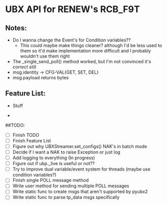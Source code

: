 # UBX API for RENEW's RCB_F9T
## Notes:
- Do I wanna change the Event's for Condition variables??
  - This could maybe make things cleaner? although I'd be less used to them so it'd make implementation more 
    difficult and I probably wouldn't use them right
- The _single_send_poll() method worked, but I'm not convinced it's _correct_ still
- msg.identity -> CFG-VAL{GET, SET, DEL}
- msg.payload returns bytes

## Feature List:
- Stuff

- 

##TODO:
- [ ] Finish TODO
- [ ] Finish Feature List
- [ ] Figure out why UBXStreamer.set_configs() NAK's in batch mode
- [ ] Decide if I want a NAK to raise Exception or just log
- [ ] Add logging to everything (In progress)
- [ ] Figure out if ubp._live is useful or not??
- [ ] Try to improve dual variable/event system for threads (maybe use condition variables?)
- [ ] Finish single POLL message method
- [ ] Write user method for sending multiple POLL messages
- [ ] Write static func to create msgs that aren't supported by pyubx2
- [ ] Write static func to parse tp_data msgs specifically